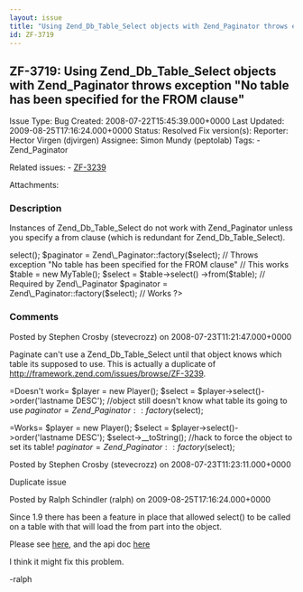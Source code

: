 ```yaml
---
layout: issue
title: "Using Zend_Db_Table_Select objects with Zend_Paginator throws exception &quot;No table has been specified for the FROM clause&quot;"
id: ZF-3719
---
```


ZF-3719: Using Zend\_Db\_Table\_Select objects with Zend\_Paginator throws exception "No table has been specified for the FROM clause"
--------------------------------------------------------------------------------------------------------------------------------------

 Issue Type: Bug Created: 2008-07-22T15:45:39.000+0000 Last Updated: 2009-08-25T17:16:24.000+0000 Status: Resolved Fix version(s): 
 Reporter:  Hector Virgen (djvirgen)  Assignee:  Simon Mundy (peptolab)  Tags: - Zend\_Paginator
 
 Related issues: - [ZF-3239](/issues/browse/ZF-3239)
 
 Attachments: 
### Description

Instances of Zend\_Db\_Table\_Select do not work with Zend\_Paginator unless you specify a from clause (which is redundant for Zend\_Db\_Table\_Select).

 <?php // Does not work $table = new MyTable(); $select = $table->select(); $paginator = Zend\_Paginator::factory($select); // Throws exception "No table has been specified for the FROM clause" // This works $table = new MyTable(); $select = $table->select() ->from($table); // Required by Zend\_Paginator $paginator = Zend\_Paginator::factory($select); // Works ?> 

 

### Comments

Posted by Stephen Crosby (stevecrozz) on 2008-07-23T11:21:47.000+0000

Paginate can't use a Zend\_Db\_Table\_Select until that object knows which table its supposed to use. This is actually a duplicate of [](http://framework.zend.com/issues/browse/ZF-3239)<http://framework.zend.com/issues/browse/ZF-3239>.

=Doesn't work= $player = new Player(); $select = $player->select()->order('lastname DESC'); //object still doesn't know what table its going to use $paginator = Zend\_Paginator::factory($select);

=Works= $player = new Player(); $select = $player->select()->order('lastname DESC'); $select->\_\_toString(); //hack to force the object to set its table! $paginator = Zend\_Paginator::factory($select);

 

 

Posted by Stephen Crosby (stevecrozz) on 2008-07-23T11:23:11.000+0000

Duplicate issue

 

 

Posted by Ralph Schindler (ralph) on 2009-08-25T17:16:24.000+0000

Since 1.9 there has been a feature in place that allowed select() to be called on a table with that will load the from part into the object.

Please see [here](http://framework.zend.com/manual/en/zend.db.table.html#zend.db.table.qry.rows.set.refine.example), and the api doc [here](http://framework.zend.com/apidoc/core/Zend_Db/Table/Zend_Db_Table_Abstract.html#methodselect)

I think it might fix this problem.

-ralph

 

 